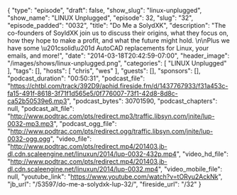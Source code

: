 {
  "type": "episode",
  "draft": false,
  "show_slug": "linux-unplugged",
  "show_name": "LINUX Unplugged",
  "episode": 32,
  "slug": "32",
  "episode_padded": "0032",
  "title": "Do Me a SolydXK",
  "description": "The co-founders of SoyldXK join us to discuss their origins, what they focus on, how they hope to make a profit, and what the future might hold. \n\nPlus we have some \u201csolid\u201d AutoCAD replacements for Linux, your emails, and more!",
  "date": "2014-03-18T20:42:59-07:00",
  "header_image": "/images/shows/linux-unplugged.png",
  "categories": [
    "LINUX Unplugged"
  ],
  "tags": [],
  "hosts": [
    "chris",
    "wes"
  ],
  "guests": [],
  "sponsors": [],
  "podcast_duration": "00:50:31",
  "podcast_file": "https://chtbl.com/track/392D9/aphid.fireside.fm/d/1437767933/f31a453c-fa15-491f-8618-3f71f1d565e5/0f776007-73f1-42d8-8d8c-ca52b50539e6.mp3",
  "podcast_bytes": 30701590,
  "podcast_chapters": null,
  "podcast_alt_file": "http://www.podtrac.com/pts/redirect.mp3/traffic.libsyn.com/jnite/lup-0032-mp3.mp3",
  "podcast_ogg_file": "http://www.podtrac.com/pts/redirect.ogg/traffic.libsyn.com/jnite/lup-0032-ogg.ogg",
  "video_file": "http://www.podtrac.com/pts/redirect.mp4/201403.jb-dl.cdn.scaleengine.net/linuxun/2014/lup-0032-432p.mp4",
  "video_hd_file": "http://www.podtrac.com/pts/redirect.mp4/201403.jb-dl.cdn.scaleengine.net/linuxun/2014/lup-0032.mp4",
  "video_mobile_file": null,
  "youtube_link": "https://www.youtube.com/watch?v=tORyu2AckNk",
  "jb_url": "/53597/do-me-a-solydxk-lup-32/",
  "fireside_url": "/32"
}

